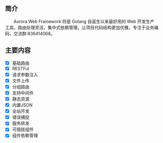 ## 简介
&emsp;&emsp;Aurora Web Framework 将是 Golang 自诞生以来最好用的 Web 开发生产工具。路由处理灵活，集中式依赖管理，让项目代码结构更加优雅，专注于业务编码，交流群:836414068。

## 主要内容
- [X]  基础路由
- [X]  RESTFul
- [X]  请求参数注入
- [X]  文件上传
- [X]  分组路由
- [X]  支持中间件
- [X]  静态资源
- [X]  内置JSON
- [x]  全站开发
- [X]  错误捕捉
- [X]  服务转发
- [X]  可插拔组件
- [X]  组件依赖管理